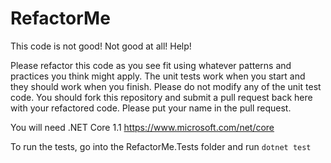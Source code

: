 # RefactorMe
This code is not good!  Not good at all!  Help!

Please refactor this code as you see fit using whatever patterns and practices you think might apply.  The unit tests work when you start and they should work when you finish.  Please do not modify any of the unit test code.  You should fork this repository and submit a pull request back here with your refactored code.  Please put your name in the pull request.

You will need .NET Core 1.1 https://www.microsoft.com/net/core

To run the tests, go into the RefactorMe.Tests folder and run `dotnet test`
